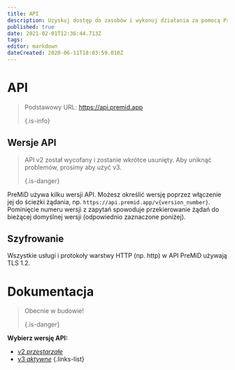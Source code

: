 ```yaml
---
title: API
description: Uzyskuj dostęp do zasobów i wykonuj działania za pomocą PreMiD API
published: true
date: 2021-02-01T12:36:44.713Z
tags:
editor: markdown
dateCreated: 2020-06-11T18:03:59.010Z
---
```


# API

> Podstawowy URL: https://api.premid.app 
> 
> {.is-info}

## Wersje API
> API v2 został wycofany i zostanie wkrótce usunięty. Aby uniknąć problemów, prosimy aby użyć v3. 
> 
> {.is-danger}

PreMiD używa kilku wersji API. Możesz określić wersję poprzez włączenie jej do ścieżki żądania, np. `https://api.premid.app/v{version_number}`. Pominięcie numeru wersji z zapytań spowoduje przekierowanie żądań do bieżącej domyślnej wersji (odpowiednio zaznaczone poniżej).

## Szyfrowanie

Wszystkie usługi i protokoły warstwy HTTP (np. http) w API PreMiD używają TLS 1.2.

# Dokumentacja
> Obecnie w budowie! 
> 
> {.is-danger}

**Wybierz wersję API:**
- [v2 *przestarzałe*](/dev/api/v2)
- [v3 *aktywne*](/dev/api/v3)
{.links-list}